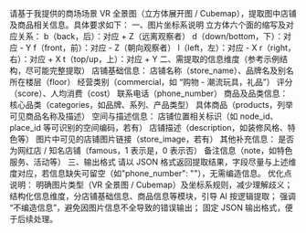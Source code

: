 请基于我提供的商场场景 VR 全景图（立方体展开图 / Cubemap），提取图中店铺及商品相关信息。具体要求如下：
一、图片坐标系说明
立方体六个面的缩写及对应关系：
b（back，后）：对应 + Z（远离观察者）
d（down/bottom，下）：对应 - Y
f（front，前）：对应 - Z（朝向观察者）
l（left，左）：对应 - X
r（right，右）：对应 + X
t（top/up，上）：对应 + Y
二、需提取的信息维度（参考示例结构，尽可能完整提取）
店铺基础信息：
店铺名称（store_name）、品牌名及别名
所在楼层（floor）
经营类别（commercial，如 “购物 - 潮流玩具，礼品”）
评分（score）、人均消费（cost）
联系电话（phone_number）
商品及品类信息：
核心品类（categories，如品牌、系列、产品类型）
具体商品（products，列举可见商品名称及描述）
空间与描述信息：
店铺位置相关标识（如 node_id、place_id 等可识别的空间编码，若有）
店铺描述（description，如装修风格、特色等）
图片中可见的店铺图片链接（store_image，若有）
其他补充信息：
是否为网红店 / 知名店铺（famous，1 表示是，0 表示否）
备注信息（note，如特色服务、活动等）
三、输出格式
请以 JSON 格式返回提取结果，字段尽量与上述维度对应，若信息缺失可留空（如"phone_number": ""），无需编造信息。
优化点说明：
明确图片类型（VR 全景图 / Cubemap）及坐标系规则，减少理解歧义；
结构化信息维度，分店铺基础信息、商品信息等模块，引导 AI 按逻辑提取；
强调 “不编造信息”，避免因图片信息不全导致的错误输出；
固定 JSON 输出格式，便于后续处理。